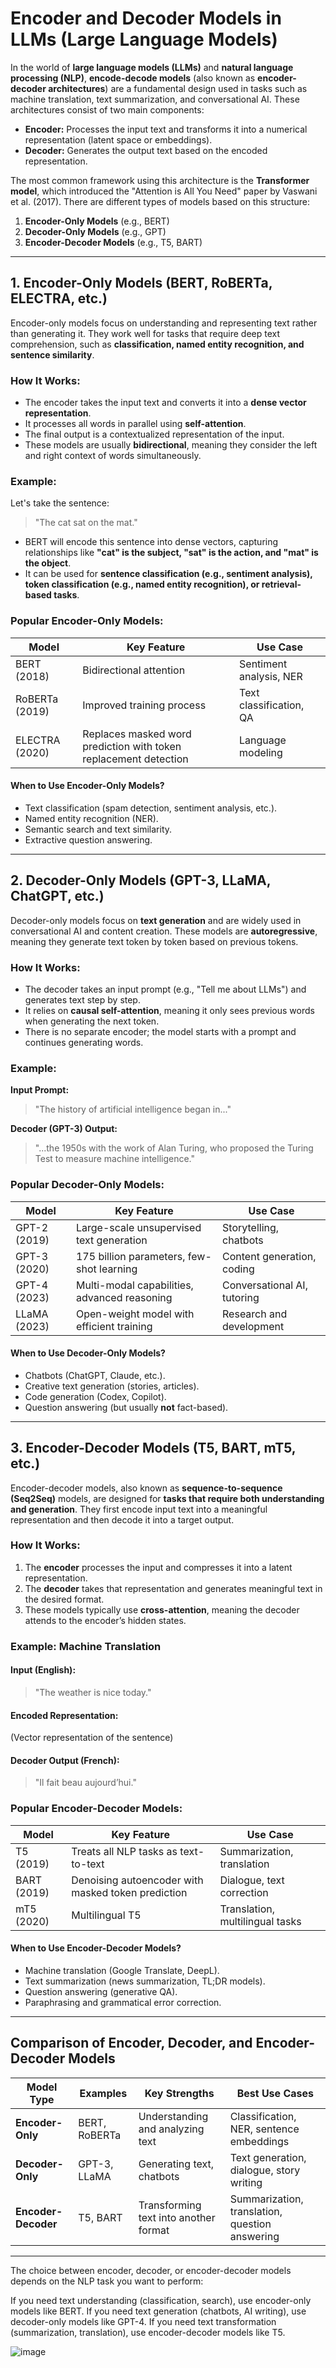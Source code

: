 # **Encoder and Decoder Models in LLMs (Large Language Models)**

In the world of **large language models (LLMs)** and **natural language processing (NLP)**, **encode-decode models** (also known as **encoder-decoder architectures**) are a fundamental design used in tasks such as machine translation, text summarization, and conversational AI. These architectures consist of two main components:

- **Encoder:** Processes the input text and transforms it into a numerical representation (latent space or embeddings).
- **Decoder:** Generates the output text based on the encoded representation.

The most common framework using this architecture is the **Transformer model**, which introduced the "Attention is All You Need" paper by Vaswani et al. (2017). There are different types of models based on this structure:

1. **Encoder-Only Models** (e.g., BERT)
2. **Decoder-Only Models** (e.g., GPT)
3. **Encoder-Decoder Models** (e.g., T5, BART)

------

## **1. Encoder-Only Models (BERT, RoBERTa, ELECTRA, etc.)**

Encoder-only models focus on understanding and representing text rather than generating it. They work well for tasks that require deep text comprehension, such as **classification, named entity recognition, and sentence similarity**.

### **How It Works:**

- The encoder takes the input text and converts it into a **dense vector representation**.
- It processes all words in parallel using **self-attention**.
- The final output is a contextualized representation of the input.
- These models are usually **bidirectional**, meaning they consider the left and right context of words simultaneously.

### **Example:**

Let's take the sentence:

> "The cat sat on the mat."

- BERT will encode this sentence into dense vectors, capturing relationships like **"cat" is the subject, "sat" is the action, and "mat" is the object**.
- It can be used for **sentence classification (e.g., sentiment analysis), token classification (e.g., named entity recognition), or retrieval-based tasks**.

### **Popular Encoder-Only Models:**

| Model          | Key Feature                                                  | Use Case                |
| -------------- | ------------------------------------------------------------ | ----------------------- |
| BERT (2018)    | Bidirectional attention                                      | Sentiment analysis, NER |
| RoBERTa (2019) | Improved training process                                    | Text classification, QA |
| ELECTRA (2020) | Replaces masked word prediction with token replacement detection | Language modeling       |

#### **When to Use Encoder-Only Models?**

- Text classification (spam detection, sentiment analysis, etc.).
- Named entity recognition (NER).
- Semantic search and text similarity.
- Extractive question answering.

------

## **2. Decoder-Only Models (GPT-3, LLaMA, ChatGPT, etc.)**

Decoder-only models focus on **text generation** and are widely used in conversational AI and content creation. These models are **autoregressive**, meaning they generate text token by token based on previous tokens.

### **How It Works:**

- The decoder takes an input prompt (e.g., "Tell me about LLMs") and generates text step by step.
- It relies on **causal self-attention**, meaning it only sees previous words when generating the next token.
- There is no separate encoder; the model starts with a prompt and continues generating words.

### **Example:**

**Input Prompt:**

> "The history of artificial intelligence began in..."

**Decoder (GPT-3) Output:**

> "...the 1950s with the work of Alan Turing, who proposed the Turing Test to measure machine intelligence."

### **Popular Decoder-Only Models:**

| Model        | Key Feature                                  | Use Case                    |
| ------------ | -------------------------------------------- | --------------------------- |
| GPT-2 (2019) | Large-scale unsupervised text generation     | Storytelling, chatbots      |
| GPT-3 (2020) | 175 billion parameters, few-shot learning    | Content generation, coding  |
| GPT-4 (2023) | Multi-modal capabilities, advanced reasoning | Conversational AI, tutoring |
| LLaMA (2023) | Open-weight model with efficient training    | Research and development    |

#### **When to Use Decoder-Only Models?**

- Chatbots (ChatGPT, Claude, etc.).
- Creative text generation (stories, articles).
- Code generation (Codex, Copilot).
- Question answering (but usually **not** fact-based).

------

## **3. Encoder-Decoder Models (T5, BART, mT5, etc.)**

Encoder-decoder models, also known as **sequence-to-sequence (Seq2Seq)** models, are designed for **tasks that require both understanding and generation**. They first encode input text into a meaningful representation and then decode it into a target output.

### **How It Works:**

1. The **encoder** processes the input and compresses it into a latent representation.
2. The **decoder** takes that representation and generates meaningful text in the desired format.
3. These models typically use **cross-attention**, meaning the decoder attends to the encoder’s hidden states.

### **Example: Machine Translation**

#### **Input (English):**

> "The weather is nice today."

#### **Encoded Representation:**

(Vector representation of the sentence)

#### **Decoder Output (French):**

> "Il fait beau aujourd’hui."

### **Popular Encoder-Decoder Models:**

| Model       | Key Feature                                        | Use Case                        |
| ----------- | -------------------------------------------------- | ------------------------------- |
| T5 (2019)   | Treats all NLP tasks as text-to-text               | Summarization, translation      |
| BART (2019) | Denoising autoencoder with masked token prediction | Dialogue, text correction       |
| mT5 (2020)  | Multilingual T5                                    | Translation, multilingual tasks |

#### **When to Use Encoder-Decoder Models?**

- Machine translation (Google Translate, DeepL).
- Text summarization (news summarization, TL;DR models).
- Question answering (generative QA).
- Paraphrasing and grammatical error correction.

------

## **Comparison of Encoder, Decoder, and Encoder-Decoder Models**

| Model Type          | Examples      | Key Strengths                         | Best Use Cases                                 |
| ------------------- | ------------- | ------------------------------------- | ---------------------------------------------- |
| **Encoder-Only**    | BERT, RoBERTa | Understanding and analyzing text      | Classification, NER, sentence embeddings       |
| **Decoder-Only**    | GPT-3, LLaMA  | Generating text, chatbots             | Text generation, dialogue, story writing       |
| **Encoder-Decoder** | T5, BART      | Transforming text into another format | Summarization, translation, question answering |

------
The choice between encoder, decoder, or encoder-decoder models depends on the NLP task you want to perform:

If you need text understanding (classification, search), use encoder-only models like BERT.
If you need text generation (chatbots, AI writing), use decoder-only models like GPT-4.
If you need text transformation (summarization, translation), use encoder-decoder models like T5.


![image](https://github.com/user-attachments/assets/5db80df1-1f7c-4382-950c-95a7d0474b5a)

## 
